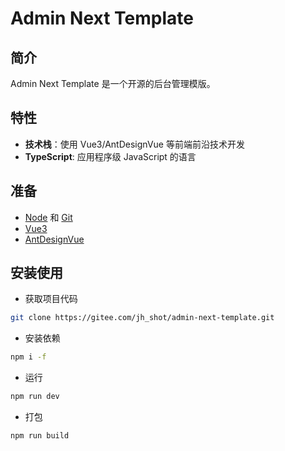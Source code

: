 <h1>Admin Next Template</h1>

## 简介

Admin Next Template 是一个开源的后台管理模版。

## 特性

- **技术栈**：使用 Vue3/AntDesignVue 等前端前沿技术开发
- **TypeScript**: 应用程序级 JavaScript 的语言

## 准备

- [Node](http://nodejs.org/) 和 [Git](https://git-scm.com/)
- [Vue3](https://v3.cn.vuejs.org/guide/introduction.html)
- [AntDesignVue](https://2x.antdv.com/components/overview-cn/)

## 安装使用

- 获取项目代码

```bash
git clone https://gitee.com/jh_shot/admin-next-template.git
```

- 安装依赖

```bash
npm i -f
```

- 运行

```bash
npm run dev
```

- 打包

```bash
npm run build
```
